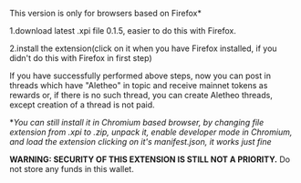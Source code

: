 This version is only for browsers based on Firefox*

1.download latest .xpi file 0.1.5, easier to do this with Firefox.

2.install the extension(click on it when you have Firefox installed, if you didn't do this with Firefox in first step)

If you have successfully performed above steps, now you can post in threads which have "Aletheo" in topic and receive mainnet tokens as rewards or, if there is no such thread, you can create Aletheo threads, except creation of a thread is not paid.

**You can still install it in Chromium based browser, by changing file extension from .xpi to .zip, unpack it, enable developer mode in Chromium, and load the extension clicking on it's manifest.json, it works just fine*

**WARNING: SECURITY OF THIS EXTENSION IS STILL NOT A PRIORITY.** Do not store any funds in this wallet.
